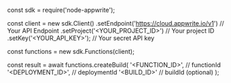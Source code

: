 const sdk = require('node-appwrite');

const client = new sdk.Client()
    .setEndpoint('https://cloud.appwrite.io/v1') // Your API Endpoint
    .setProject('&lt;YOUR_PROJECT_ID&gt;') // Your project ID
    .setKey('&lt;YOUR_API_KEY&gt;'); // Your secret API key

const functions = new sdk.Functions(client);

const result = await functions.createBuild(
    '<FUNCTION_ID>', // functionId
    '<DEPLOYMENT_ID>', // deploymentId
    '<BUILD_ID>' // buildId (optional)
);
